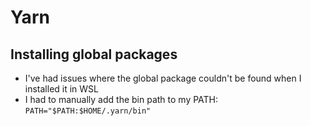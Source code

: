 # Yarn

## Installing global packages
- I've had issues where the global package couldn't be found when I installed it in WSL
- I had to manually add the bin path to my PATH: `PATH="$PATH:$HOME/.yarn/bin"`